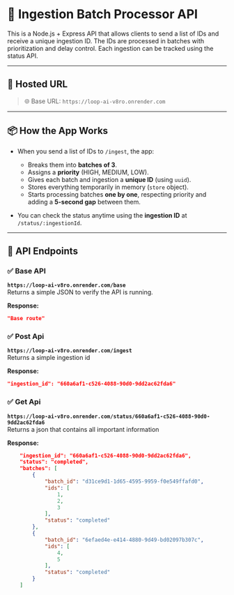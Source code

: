 # 🧠 Ingestion Batch Processor API

This is a Node.js + Express API that allows clients to send a list of IDs and receive a unique ingestion ID. The IDs are processed in batches with prioritization and delay control. Each ingestion can be tracked using the status API.

---

## 🚀 Hosted URL

> 🌐 Base URL: `https://loop-ai-v8ro.onrender.com`  
---

## 📦 How the App Works

- When you send a list of IDs to `/ingest`, the app:
  - Breaks them into **batches of 3**.
  - Assigns a **priority** (HIGH, MEDIUM, LOW).
  - Gives each batch and ingestion a **unique ID** (using `uuid`).
  - Stores everything temporarily in memory (`store` object).
  - Starts processing batches **one by one**, respecting priority and adding a **5-second gap** between them.

- You can check the status anytime using the **ingestion ID** at `/status/:ingestionId`.

---

## 📘 API Endpoints

### ✅ Base API
**`https://loop-ai-v8ro.onrender.com/base`**  
Returns a simple JSON to verify the API is running.

**Response:**
```json
"Base route"
```

### ✅ Post Api
**`https://loop-ai-v8ro.onrender.com/ingest`**  
Returns a simple ingestion id

**Response:**
```json
"ingestion_id": "660a6af1-c526-4088-90d0-9dd2ac62fda6"
```

### ✅ Get Api
**`https://loop-ai-v8ro.onrender.com/status/660a6af1-c526-4088-90d0-9dd2ac62fda6`**  
Returns a json that contains all important information

**Response:**
```json
    "ingestion_id": "660a6af1-c526-4088-90d0-9dd2ac62fda6",
    "status": "completed",
    "batches": [
        {
            "batch_id": "d31ce9d1-1d65-4595-9959-f0e549ffafd0",
            "ids": [
                1,
                2,
                3
            ],
            "status": "completed"
        },
        {
            "batch_id": "6efaed4e-e414-4880-9d49-bd02097b307c",
            "ids": [
                4,
                5
            ],
            "status": "completed"
        }
    ]
```
